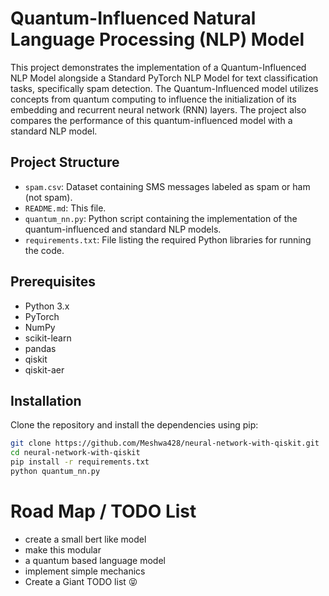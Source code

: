 # Quantum-Influenced Natural Language Processing (NLP) Model

This project demonstrates the implementation of a Quantum-Influenced NLP Model alongside a Standard PyTorch NLP Model for text classification tasks, specifically spam detection. The Quantum-Influenced model utilizes concepts from quantum computing to influence the initialization of its embedding and recurrent neural network (RNN) layers. The project also compares the performance of this quantum-influenced model with a standard NLP model.

## Project Structure

- `spam.csv`: Dataset containing SMS messages labeled as spam or ham (not spam).
- `README.md`: This file.
- `quantum_nn.py`: Python script containing the implementation of the quantum-influenced and standard NLP models.
- `requirements.txt`: File listing the required Python libraries for running the code.

## Prerequisites

- Python 3.x
- PyTorch
- NumPy
- scikit-learn
- pandas
- qiskit
- qiskit-aer

## Installation

Clone the repository and install the dependencies using pip:

```bash
git clone https://github.com/Meshwa428/neural-network-with-qiskit.git
cd neural-network-with-qiskit
pip install -r requirements.txt
python quantum_nn.py
```





# Road Map / TODO List
* create a small bert like model
* make this modular
* a quantum based language model
* implement simple mechanics
* Create a Giant TODO list 😝
